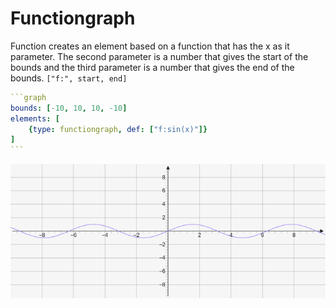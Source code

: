 # Functiongraph

Function creates an element based on a function that has the x as it parameter. The second parameter is a number that gives the start of the bounds and the third parameter is a number that gives the end of the bounds. `["f:", start, end]`

````yaml
```graph
bounds: [-10, 10, 10, -10]
elements: [
	{type: functiongraph, def: ["f:sin(x)"]}
]
```
````

![functiongraph](../../imgs/Functiongraph-graph-1.png)
